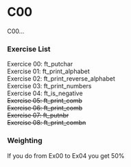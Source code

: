 # C00
C00...
<br />
### Exercise List
Exercice 00: ft_putchar<br />
Exercise 01: ft_print_alphabet<br />
Exercise 02: ft_print_reverse_alphabet<br />
Exercise 03: ft_print_numbers<br />
Exercise 04: ft_is_negative<br />
~~Exercise 05: ft_print_comb~~<br />
~~Exercise 06: ft_print_comb~~<br />
~~Exercise 07: ft_putnbr~~<br />
~~Exercise 08: ft_print_combn~~<br />

### Weighting
If you do from Ex00 to Ex04 you get 50%
